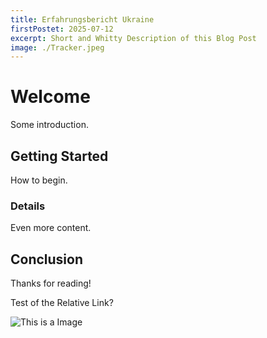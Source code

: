 ```yaml
---
title: Erfahrungsbericht Ukraine
firstPostet: 2025-07-12
excerpt: Short and Whitty Description of this Blog Post
image: ./Tracker.jpeg
---
```


# Welcome

Some introduction.

## Getting Started

How to begin.

### Details

Even more content.

## Conclusion

Thanks for reading!

Test of the Relative Link?

![This is a Image](./Tracker.jpeg)
